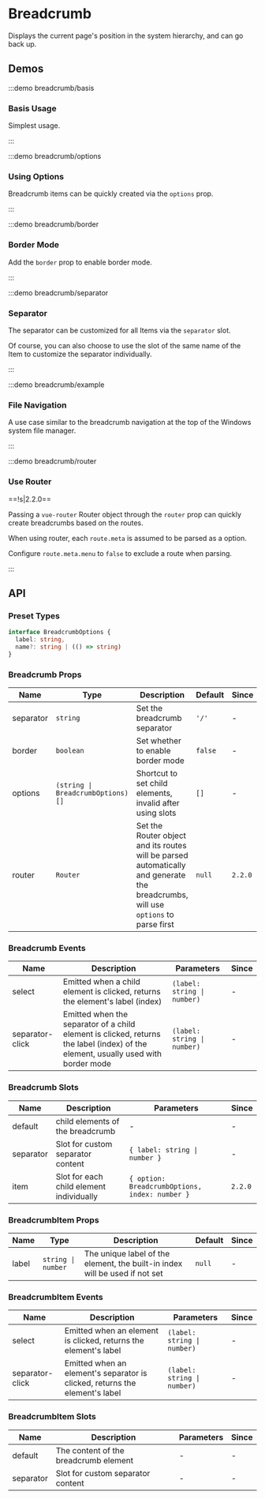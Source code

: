# Breadcrumb

Displays the current page's position in the system hierarchy, and can go back up.

## Demos

:::demo breadcrumb/basis

### Basis Usage

Simplest usage.

:::

:::demo breadcrumb/options

### Using Options

Breadcrumb items can be quickly created via the `options` prop.

:::

:::demo breadcrumb/border

### Border Mode

Add the `border` prop to enable border mode.

:::

:::demo breadcrumb/separator

### Separator

The separator can be customized for all Items via the `separator` slot.

Of course, you can also choose to use the slot of the same name of the Item to customize the separator individually.

:::

:::demo breadcrumb/example

### File Navigation

A use case similar to the breadcrumb navigation at the top of the Windows system file manager.

:::

:::demo breadcrumb/router

### Use Router

==!s|2.2.0==

Passing a `vue-router` Router object through the `router` prop can quickly create breadcrumbs based on the routes.

When using router, each `route.meta` is assumed to be parsed as a option.

Configure `route.meta.menu` to `false` to exclude a route when parsing.

:::

## API

### Preset Types

```ts
interface BreadcrumbOptions {
  label: string,
  name?: string | (() => string)
}
```

### Breadcrumb Props

| Name      | Type                              | Description                                                                                                                       | Default | Since   |
| --------- | --------------------------------- | --------------------------------------------------------------------------------------------------------------------------------- | ------- | ------- |
| separator | `string`                          | Set the breadcrumb separator                                                                                                      | `'/'`   | -       |
| border    | `boolean`                         | Set whether to enable border mode                                                                                                 | `false` | -       |
| options   | `(string \| BreadcrumbOptions)[]` | Shortcut to set child elements, invalid after using slots                                                                         | `[]`    | -       |
| router    | `Router`                          | Set the Router object and its routes will be parsed automatically and generate the breadcrumbs, will use `options` to parse first | `null`  | `2.2.0` |

### Breadcrumb Events

| Name            | Description                                                                                                                       | Parameters                  | Since |
| --------------- | --------------------------------------------------------------------------------------------------------------------------------- | --------------------------- | ----- |
| select          | Emitted when a child element is clicked, returns the element's label (index)                                                      | `(label: string \| number)` | -     |
| separator-click | Emitted when the separator of a child element is clicked, returns the label (index) of the element, usually used with border mode | `(label: string \| number)` | -     |

### Breadcrumb Slots

| Name      | Description                              | Parameters                                     | Since   |
| --------- | ---------------------------------------- | ---------------------------------------------- | ------- |
| default   | child elements of the breadcrumb         | -                                              | -       |
| separator | Slot for custom separator content        | `{ label: string \| number }`                  | -       |
| item      | Slot for each child element individually | `{ option: BreadcrumbOptions, index: number }` | `2.2.0` |

### BreadcrumbItem Props

| Name  | Type               | Description                                                                 | Default | Since |
| ----- | ------------------ | --------------------------------------------------------------------------- | ------- | ----- |
| label | `string \| number` | The unique label of the element, the built-in index will be used if not set | `null`  | -     |

### BreadcrumbItem Events

| Name            | Description                                                                 | Parameters                  | Since |
| --------------- | --------------------------------------------------------------------------- | --------------------------- | ----- |
| select          | Emitted when an element is clicked, returns the element's label             | `(label: string \| number)` | -     |
| separator-click | Emitted when an element's separator is clicked, returns the element's label | `(label: string \| number)` | -     |

### BreadcrumbItem Slots

| Name      | Description                           | Parameters | Since |
| --------- | ------------------------------------- | ---------- | ----- |
| default   | The content of the breadcrumb element | -          | -     |
| separator | Slot for custom separator content     | -          | -     |
